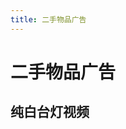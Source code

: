 ```yaml
---
title: 二手物品广告
---
```

# 二手物品广告

## 纯白台灯视频

<YoutubeEmbedCard
videoUrl="https://www.youtube.com/embed/375hlsB1eGM"
title="纯白台灯至尊完美版, 欢迎订阅频道" />